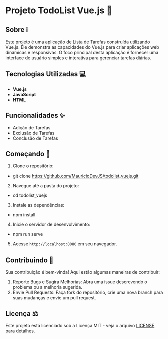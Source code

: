 # Projeto TodoList Vue.js :memo:

## Sobre :information_source:

Este projeto é uma aplicação de Lista de Tarefas construída utilizando Vue.js. Ele demonstra as capacidades do Vue.js para criar aplicações web dinâmicas e responsivas. O foco principal desta aplicação é fornecer uma interface de usuário simples e interativa para gerenciar tarefas diárias.

## Tecnologias Utilizadas :computer:

-   **Vue.js**
-   **JavaScript**
-   **HTML**

## Funcionalidades :sparkles:

-   Adição de Tarefas
-   Exclusão de Tarefas
-   Conclusão de Tarefas

## Começando :rocket:

1. Clone o repositório:

-   git clone https://github.com/MauricioDevJS/todolist_vuejs.git

2. Navegue até a pasta do projeto:

-   cd todolist_vuejs

3. Instale as dependências:

-   npm install

4. Inicie o servidor de desenvolvimento:

-   npm run serve

5. Acesse `http://localhost:8080` em seu navegador.

## Contribuindo :handshake:

Sua contribuição é bem-vinda! Aqui estão algumas maneiras de contribuir:

1. Reporte Bugs e Sugira Melhorias: Abra uma issue descrevendo o problema ou a melhoria sugerida.
2. Envie Pull Requests: Faça fork do repositório, crie uma nova branch para suas mudanças e envie um pull request.

## Licença :balance_scale:

Este projeto está licenciado sob a Licença MIT - veja o arquivo [LICENSE](LICENSE) para detalhes.
